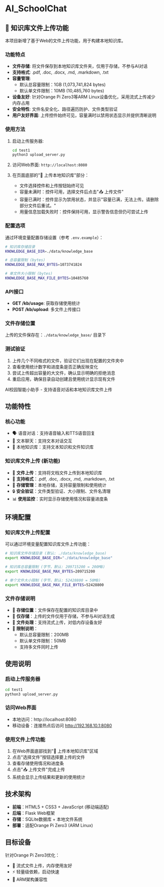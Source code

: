 # AI_SchoolChat

## 📁 知识库文件上传功能

本项目新增了基于Web的文件上传功能，用于构建本地知识库。

### 功能特点

- **文件存储**: 将文件保存到本地知识库文件夹，仅用于存储，不参与AI对话
- **支持格式**: .pdf, .doc, .docx, .md, .markdown, .txt
- **容量管理**: 
  - 默认总容量限制：1GB (1,073,741,824 bytes)
  - 默认单文件限制：10MB (10,485,760 bytes)
- **设备友好**: 针对Orange Pi Zero3等ARM Linux设备优化，采用流式上传减少内存占用
- **安全特性**: 文件名安全化、路径遍历防护、文件类型验证
- **用户友好界面**: 上传控件始终可见，容量满时以禁用状态显示并提供清晰说明

### 使用方法

1. 启动上传服务器:
   ```bash
   cd test1
   python3 upload_server.py
   ```

2. 访问Web界面: `http://localhost:8080`

3. 在页面底部的"📁 上传本地知识库"部分：
   - 文件选择控件和上传按钮始终可见
   - 容量未满时：控件可用，选择文件后点击"📤 上传文件"
   - 容量已满时：控件显示为禁用状态，并显示"容量已满，无法上传。请删除部分文件后重试。"
   - 用量信息加载失败时：控件保持可用，显示警告信息但仍可尝试上传

### 配置选项

通过环境变量配置存储设置（参考 `.env.example`）：

```bash
# 知识库存储目录
KNOWLEDGE_BASE_DIR=./data/knowledge_base

# 总容量限制 (bytes)
KNOWLEDGE_BASE_MAX_BYTES=1073741824

# 单文件大小限制 (bytes)
KNOWLEDGE_BASE_MAX_FILE_BYTES=10485760
```

### API接口

- **GET /kb/usage**: 获取存储使用统计
- **POST /kb/upload**: 多文件上传接口

### 文件存储位置

上传的文件保存在：`./data/knowledge_base/` 目录下

### 测试验证

1. 上传几个不同格式的文件，验证它们出现在配置的文件夹中
2. 查看使用统计数字和进度条是否正确反映变化  
3. 尝试上传超出容量的大文件，确认显示明确的拒绝消息
4. 重启应用，确保目录自动创建且使用统计显示现有文件

AI校园智能小助手 - 支持语音对话和本地知识库文件上传

## 功能特性

### 核心功能
- 🗣️ 语音对话：支持语音输入和TTS语音回复
- 💬 文本聊天：支持文本对话交互
- 🧠 本地知识库：支持文本知识和文件知识库

### 知识库文件上传 (新功能)
- 📁 **文件上传**：支持将文档文件上传到本地知识库
- 📝 **支持格式**：.pdf, .doc, .docx, .md, .markdown, .txt
- 💾 **存储管理**：本地存储，支持容量限制和使用统计
- 🔒 **安全验证**：文件类型验证、大小限制、文件名清理
- 📊 **使用监控**：实时显示存储使用情况和容量进度条

## 环境配置

### 知识库文件上传配置
可以通过环境变量配置知识库文件上传功能：

```bash
# 知识库文件存储目录 (默认: ./data/knowledge_base)
export KNOWLEDGE_BASE_DIR="./data/knowledge_base"

# 知识库总容量限制 (字节，默认: 209715200 = 200MB)
export KNOWLEDGE_BASE_MAX_BYTES=209715200

# 单个文件大小限制 (字节，默认: 52428800 = 50MB)  
export KNOWLEDGE_BASE_MAX_FILE_BYTES=52428800
```

### 文件存储说明
- 📂 **存储位置**：文件保存在配置的知识库目录中
- 🚫 **仅存储**：上传的文件仅用于存储，不参与AI对话生成
- 🔄 **文件处理**：支持流式上传，对低内存设备友好
- 📏 **限制说明**：
  - 默认总容量限制：200MB
  - 默认单文件限制：50MB
  - 支持多文件同时上传

## 使用说明

### 启动上传服务器
```bash
cd test1
python3 upload_server.py
```

### 访问Web界面
- 本地访问：http://localhost:8080
- 移动设备：连接热点后访问 http://192.168.10.1:8080

### 使用文件上传功能
1. 在Web界面底部找到"📁 上传本地知识库"区域
2. 点击"选择文件"按钮选择要上传的文件
3. 查看存储使用情况和进度条
4. 点击"📤 上传文件"完成上传
5. 系统会显示上传结果和更新的使用统计

## 技术架构

- **前端**：HTML5 + CSS3 + JavaScript (移动端适配)
- **后端**：Flask Web框架
- **存储**：SQLite数据库 + 本地文件系统
- **部署**：适配Orange Pi Zero3 (ARM Linux)

## 目标设备

针对Orange Pi Zero3优化：
- 💾 流式文件上传，内存使用友好
- ⚡ 轻量级依赖，启动快速
- 🔧 ARM架构兼容性
